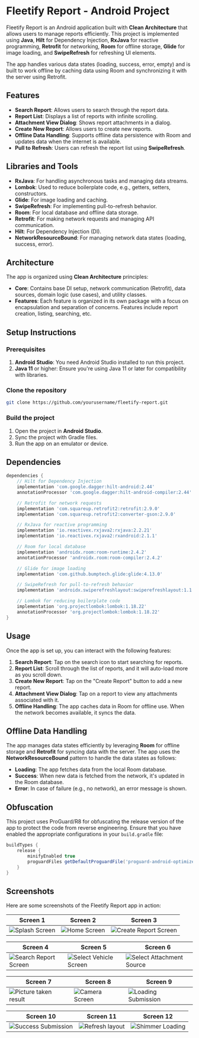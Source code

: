 
# Fleetify Report - Android Project

Fleetify Report is an Android application built with **Clean Architecture** that allows users to manage reports efficiently. This project is implemented using **Java**, **Hilt** for Dependency Injection, **RxJava** for reactive programming, **Retrofit** for networking, **Room** for offline storage, **Glide** for image loading, and **SwipeRefresh** for refreshing UI elements.

The app handles various data states (loading, success, error, empty) and is built to work offline by caching data using Room and synchronizing it with the server using Retrofit.

## Features

- **Search Report**: Allows users to search through the report data.
- **Report List**: Displays a list of reports with infinite scrolling.
- **Attachment View Dialog**: Shows report attachments in a dialog.
- **Create New Report**: Allows users to create new reports.
- **Offline Data Handling**: Supports offline data persistence with Room and updates data when the internet is available.
- **Pull to Refresh**: Users can refresh the report list using **SwipeRefresh**.

## Libraries and Tools

- **RxJava**: For handling asynchronous tasks and managing data streams.
- **Lombok**: Used to reduce boilerplate code, e.g., getters, setters, constructors.
- **Glide**: For image loading and caching.
- **SwipeRefresh**: For implementing pull-to-refresh behavior.
- **Room**: For local database and offline data storage.
- **Retrofit**: For making network requests and managing API communication.
- **Hilt**: For Dependency Injection (DI).
- **NetworkResourceBound**: For managing network data states (loading, success, error).

## Architecture

The app is organized using **Clean Architecture** principles:

- **Core**: Contains base DI setup, network communication (Retrofit), data sources, domain logic (use cases), and utility classes.
- **Features**: Each feature is organized in its own package with a focus on encapsulation and separation of concerns. Features include report creation, listing, searching, etc.
  
## Setup Instructions

### Prerequisites

1. **Android Studio**: You need Android Studio installed to run this project.
2. **Java 11** or higher: Ensure you're using Java 11 or later for compatibility with libraries.

### Clone the repository

```bash
git clone https://github.com/yourusername/fleetify-report.git
```

### Build the project

1. Open the project in **Android Studio**.
2. Sync the project with Gradle files.
3. Run the app on an emulator or device.

## Dependencies

```gradle
dependencies {
    // Hilt for Dependency Injection
    implementation 'com.google.dagger:hilt-android:2.44'
    annotationProcessor 'com.google.dagger:hilt-android-compiler:2.44'

    // Retrofit for network requests
    implementation 'com.squareup.retrofit2:retrofit:2.9.0'
    implementation 'com.squareup.retrofit2:converter-gson:2.9.0'

    // RxJava for reactive programming
    implementation 'io.reactivex.rxjava2:rxjava:2.2.21'
    implementation 'io.reactivex.rxjava2:rxandroid:2.1.1'

    // Room for local database
    implementation 'androidx.room:room-runtime:2.4.2'
    annotationProcessor 'androidx.room:room-compiler:2.4.2'

    // Glide for image loading
    implementation 'com.github.bumptech.glide:glide:4.13.0'

    // SwipeRefresh for pull-to-refresh behavior
    implementation 'androidx.swiperefreshlayout:swiperefreshlayout:1.1.0'

    // Lombok for reducing boilerplate code
    implementation 'org.projectlombok:lombok:1.18.22'
    annotationProcessor 'org.projectlombok:lombok:1.18.22'
}
```

## Usage

Once the app is set up, you can interact with the following features:

1. **Search Report**: Tap on the search icon to start searching for reports.
2. **Report List**: Scroll through the list of reports, and it will auto-load more as you scroll down.
3. **Create New Report**: Tap on the "Create Report" button to add a new report.
4. **Attachment View Dialog**: Tap on a report to view any attachments associated with it.
5. **Offline Handling**: The app caches data in Room for offline use. When the network becomes available, it syncs the data.

## Offline Data Handling

The app manages data states efficiently by leveraging **Room** for offline storage and **Retrofit** for syncing data with the server. The app uses the **NetworkResourceBound** pattern to handle the data states as follows:

- **Loading**: The app fetches data from the local Room database.
- **Success**: When new data is fetched from the network, it's updated in the Room database.
- **Error**: In case of failure (e.g., no network), an error message is shown.

## Obfuscation

This project uses ProGuard/R8 for obfuscating the release version of the app to protect the code from reverse engineering. Ensure that you have enabled the appropriate configurations in your `build.gradle` file:

```gradle
buildTypes {
    release {
        minifyEnabled true
        proguardFiles getDefaultProguardFile('proguard-android-optimize.txt'), 'proguard-rules.pro'
    }
}
```

## Screenshots

Here are some screenshots of the Fleetify Report app in action:

| Screen 1               | Screen 2               | Screen 3               |
|------------------------|------------------------|------------------------|
| ![Splash Screen](https://github.com/Avwaveaf/FleetifyReport/blob/main/screenshots/Screenshot_20241214-040753_Fleetify%20Report.jpg) | ![Home Screen](https://github.com/Avwaveaf/FleetifyReport/blob/main/screenshots/Screenshot_20241214-040758_Fleetify%20Report.jpg) | ![Create Report Screen](https://github.com/Avwaveaf/FleetifyReport/blob/main/screenshots/Screenshot_20241214-040827_Fleetify%20Report.jpg) |

| Screen 4               | Screen 5               | Screen 6               |
|------------------------|------------------------|------------------------|
| ![Search Report Screen](https://github.com/Avwaveaf/FleetifyReport/blob/main/screenshots/Screenshot_20241214-040816_Fleetify%20Report.jpg) | ![Select Vehicle Screen](https://github.com/Avwaveaf/FleetifyReport/blob/main/screenshots/Screenshot_20241214-040831_Fleetify%20Report.jpg) | ![Select Attachment Source](https://github.com/Avwaveaf/FleetifyReport/blob/main/screenshots/Screenshot_20241214-040837_Fleetify%20Report.jpg) |

| Screen 7               | Screen 8               | Screen 9               |
|------------------------|------------------------|------------------------|
| ![Picture taken result](https://github.com/Avwaveaf/FleetifyReport/blob/main/screenshots/Screenshot_20241214-040918_Fleetify%20Report.jpg) | ![Camera Screen](https://github.com/Avwaveaf/FleetifyReport/blob/main/screenshots/Screenshot_20241214-040843_Fleetify%20Report.jpg) | ![Loading Submission](https://github.com/Avwaveaf/FleetifyReport/blob/main/screenshots/Screenshot_20241214-040926_Fleetify%20Report.jpg) |

| Screen 10              | Screen 11              | Screen 12              |
|------------------------|------------------------|------------------------|
| ![Success Submission](https://github.com/Avwaveaf/FleetifyReport/blob/main/screenshots/Screenshot_20241214-040933_Fleetify%20Report.jpg) | ![Refresh layout](https://github.com/Avwaveaf/FleetifyReport/blob/main/screenshots/Screenshot_20241214-040940_Fleetify%20Report.jpg) | ![Shimmer Loading](https://github.com/Avwaveaf/FleetifyReport/blob/main/screenshots/Screenshot_20241214-040942_Fleetify%20Report.jpg) |

